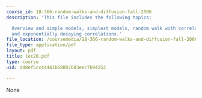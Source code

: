 ```yaml
---
course_id: 18-366-random-walks-and-diffusion-fall-2006
description: 'This file includes the following topics:

  Overview and simple models, simplest models, random walk with correlated steps,
  and exponentially decaying correlations.'
file_location: /coursemedia/18-366-random-walks-and-diffusion-fall-2006/d48ef5cc44441b68807603eec7b94252_lec20.pdf
file_type: application/pdf
layout: pdf
title: lec20.pdf
type: course
uid: d48ef5cc44441b68807603eec7b94252

---
```

None